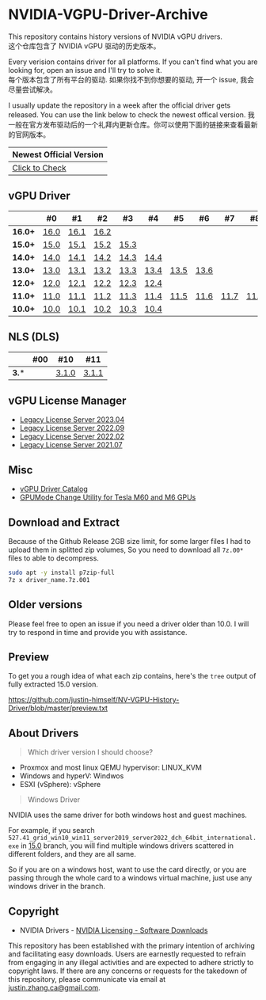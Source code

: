 # NVIDIA-VGPU-Driver-Archive

This repository contains history versions of NVIDIA vGPU drivers.  
这个仓库包含了 NVIDIA vGPU 驱动的历史版本。

Every verision contains driver for all platforms. If you can't find what you are looking for, open an issue and I'll try to solve it.  
每个版本包含了所有平台的驱动. 如果你找不到你想要的驱动, 开一个 issue, 我会尽量尝试解决。

I usually update the repository in a week after the official driver gets released. You can use the link below to check the newest offical version.
我一般在官方发布驱动后的一个礼拜内更新仓库。你可以使用下面的链接来查看最新的官网版本。

| Newest Official Version                                      |
| ------------------------------------------------------------ |
| [Click to Check](https://htmlpreview.github.io/?https://github.com/justin-himself/NVIDIA-VGPU-Driver-Archive/blob/master/latest_version.html) |

## vGPU Driver

|           | #0                                                           | #1                                                           | #2                                                           | #3                                                           | #4                                                           | #5                                                           | #6                                                           | #7                                                           | #8                                                           | #9                                                           | #10                                                          | #11                                                          |
| --------- | ------------------------------------------------------------ | ------------------------------------------------------------ | ------------------------------------------------------------ | ------------------------------------------------------------ | ------------------------------------------------------------ | ------------------------------------------------------------ | ------------------------------------------------------------ | ------------------------------------------------------------ | ------------------------------------------------------------ | ------------------------------------------------------------ | ------------------------------------------------------------ | ------------------------------------------------------------ |
| **16.0+** | [16.0](https://github.com/justin-himself/NV-VGPU-Driver-Archive/releases/tag/16.0) | [16.1](https://github.com/justin-himself/NV-VGPU-Driver-Archive/releases/tag/16.1) | [16.2](https://github.com/justin-himself/NV-VGPU-Driver-Archive/releases/tag/16.2) |                                                              |                                                              |                                                              |                                                              |                                                              |                                                              |                                                              |                                                              |                                                              |
| **15.0+** | [15.0](https://github.com/justin-himself/NV-VGPU-Driver-Archive/releases/tag/15.0) | [15.1](https://github.com/justin-himself/NV-VGPU-Driver-Archive/releases/tag/15.1) | [15.2](https://github.com/justin-himself/NV-VGPU-Driver-Archive/releases/tag/15.2) | [15.3](https://github.com/justin-himself/NV-VGPU-Driver-Archive/releases/tag/15.3) |                                                              |                                                              |                                                              |                                                              |                                                              |                                                              |                                                              |                                                              |
| **14.0+** | [14.0](https://github.com/justin-himself/NV-VGPU-Driver-Archive/releases/tag/14.0) | [14.1](https://github.com/justin-himself/NV-VGPU-Driver-Archive/releases/tag/14.1) | [14.2](https://github.com/justin-himself/NV-VGPU-Driver-Archive/releases/tag/14.2) | [14.3](https://github.com/justin-himself/NV-VGPU-Driver-Archive/releases/tag/14.3) | [14.4](https://github.com/justin-himself/NV-VGPU-Driver-Archive/releases/tag/14.4) |                                                              |                                                              |                                                              |                                                              |                                                              |                                                              |                                                              |
| **13.0+** | [13.0](https://github.com/justin-himself/NV-VGPU-Driver-Archive/releases/tag/13.0) | [13.1](https://github.com/justin-himself/NV-VGPU-Driver-Archive/releases/tag/13.1) | [13.2](https://github.com/justin-himself/NV-VGPU-Driver-Archive/releases/tag/13.2) | [13.3](https://github.com/justin-himself/NV-VGPU-Driver-Archive/releases/tag/13.3) | [13.4](https://github.com/justin-himself/NV-VGPU-Driver-Archive/releases/tag/13.4) | [13.5](https://github.com/justin-himself/NV-VGPU-Driver-Archive/releases/tag/13.5) | [13.6](https://github.com/justin-himself/NV-VGPU-Driver-Archive/releases/tag/13.6) |                                                              |                                                              |                                                              |                                                              |                                                              |
| **12.0+** | [12.0](https://github.com/justin-himself/NV-VGPU-Driver-Archive/releases/tag/12.0) | [12.1](https://github.com/justin-himself/NV-VGPU-Driver-Archive/releases/tag/12.1) | [12.2](https://github.com/justin-himself/NV-VGPU-Driver-Archive/releases/tag/12.2) | [12.3](https://github.com/justin-himself/NV-VGPU-Driver-Archive/releases/tag/12.3) | [12.4](https://github.com/justin-himself/NV-VGPU-Driver-Archive/releases/tag/12.4) |                                                              |                                                              |                                                              |                                                              |                                                              |                                                              |                                                              |
| **11.0+** | [11.0](https://github.com/justin-himself/NV-VGPU-Driver-Archive/releases/tag/11.0) | [11.1](https://github.com/justin-himself/NV-VGPU-Driver-Archive/releases/tag/11.1) | [11.2](https://github.com/justin-himself/NV-VGPU-Driver-Archive/releases/tag/11.2) | [11.3](https://github.com/justin-himself/NV-VGPU-Driver-Archive/releases/tag/11.3) | [11.4](https://github.com/justin-himself/NV-VGPU-Driver-Archive/releases/tag/11.4) | [11.5](https://github.com/justin-himself/NV-VGPU-Driver-Archive/releases/tag/11.5) | [11.6](https://github.com/justin-himself/NV-VGPU-Driver-Archive/releases/tag/11.6) | [11.7](https://github.com/justin-himself/NV-VGPU-Driver-Archive/releases/tag/11.7) | [11.8](https://github.com/justin-himself/NV-VGPU-Driver-Archive/releases/tag/11.8) | [11.9](https://github.com/justin-himself/NV-VGPU-Driver-Archive/releases/tag/11.9) | [11.10](https://github.com/justin-himself/NV-VGPU-Driver-Archive/releases/tag/11.10) | [11.11](https://github.com/justin-himself/NV-VGPU-Driver-Archive/releases/tag/11.11) |
| **10.0+** | [10.0](https://github.com/justin-himself/NV-VGPU-Driver-Archive/releases/tag/10.0) | [10.1](https://github.com/justin-himself/NV-VGPU-Driver-Archive/releases/tag/10.1) | [10.2](https://github.com/justin-himself/NV-VGPU-Driver-Archive/releases/tag/10.2) | [10.3](https://github.com/justin-himself/NV-VGPU-Driver-Archive/releases/tag/10.3) | [10.4](https://github.com/justin-himself/NV-VGPU-Driver-Archive/releases/tag/10.4) |                                                              |                                                              |                                                              |                                                              |                                                              |                                                              |                                                              |

## NLS (DLS)

|         | #00  | #10                                                          | #11                                                          |
| ------- | ---- | ------------------------------------------------------------ | ------------------------------------------------------------ |
| **3.*** |      | [3.1.0](https://github.com/justin-himself/NVIDIA-VGPU-Driver-Archive/releases/tag/dls3.1.1) | [3.1.1](https://github.com/justin-himself/NVIDIA-VGPU-Driver-Archive/releases/tag/dls3.1.1) |

## vGPU License Manager

* [Legacy License Server 2023.04](https://github.com/justin-himself/NVIDIA-VGPU-Driver-Archive/releases/tag/ls2023.04)
* [Legacy License Server 2022.09](https://github.com/justin-himself/NVIDIA-VGPU-Driver-Archive/releases/tag/ls2022.09)
* [Legacy License Server 2022.02](https://github.com/justin-himself/NVIDIA-VGPU-Driver-Archive/releases/tag/ls2022.02)
* [Legacy License Server 2021.07](https://github.com/justin-himself/NVIDIA-VGPU-Driver-Archive/releases/tag/ls2021.07)

## Misc

* [vGPU Driver Catalog](https://raw.githubusercontent.com/justin-himself/NVIDIA-VGPU-Driver-Archive/master/vgpuDriverCatalog.yaml)
* [GPUMode Change Utility for Tesla M60 and M6 GPUs](https://github.com/justin-himself/NVIDIA-VGPU-Driver-Archive/releases/tag/gpumodeswitch2020)



## Download and Extract

Because of the Github Release 2GB size limit, for some larger files I had to upload them in splitted zip volumes,
So you need to download all `7z.00*` files to able to decompress.

```bash
sudo apt -y install p7zip-full
7z x driver_name.7z.001
```

## Older versions

Please feel free to open an issue if you need a driver older than 10.0. I will try to respond in time and provide you with assistance.

## Preview

To get you a rough idea of what each zip contains, here's the `tree` output of fully extracted 15.0 version.

https://github.com/justin-himself/NV-VGPU-History-Driver/blob/master/preview.txt

## About Drivers

> Which driver version I should choose?

- Proxmox and most linux QEMU hypervisor: LINUX_KVM
- Windows and hyperV: Windwos
- ESXI (vSphere): vSphere

> Windows Driver

NVIDIA uses the same driver for both windows host and guest machines.

For example, if you search `527.41_grid_win10_win11_server2019_server2022_dch_64bit_international.exe` in [15.0](https://github.com/justin-himself/NV-VGPU-History-Driver/blob/master/preview.txt) branch, you will find multiple windows drivers scattered in different folders, and they are all same. 

So if you are on a windows host, want to use the card directly, or you are passing through the whole card to a windows virtual machine, just use any windows driver in the branch.

## Copyright

- NVIDIA Drivers - [NVIDIA Licensing - Software Downloads](https://ui.licensing.nvidia.com/software)

This repository has been established with the primary intention of  archiving and facilitating easy downloads. Users are earnestly requested to refrain from engaging in any illegal activities and are expected to  adhere strictly to copyright laws. If there are any concerns or requests for the takedown of this repository, please communicate via email at [justin.zhang.ca@gmail.com](mailto:justin.zhang.ca@gmail.com). 
